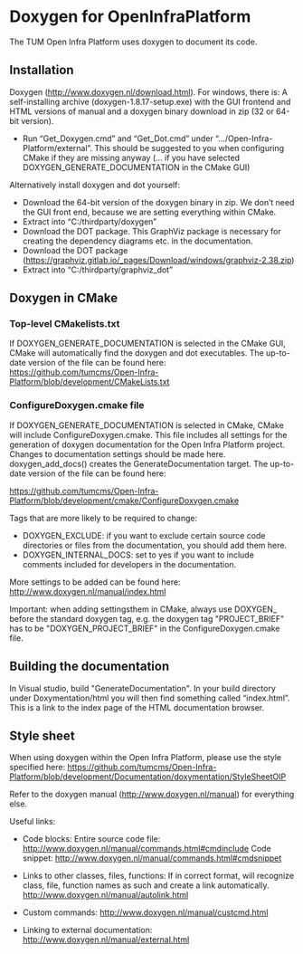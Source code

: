 # Doxygen for OpenInfraPlatform 
The TUM Open Infra Platform uses doxygen to document its code.

## Installation
Doxygen (http://www.doxygen.nl/download.html). For windows, there is:
A self-installing archive (doxygen-1.8.17-setup.exe) with the GUI frontend and HTML versions of manual and a doxygen binary download in zip (32 or 64-bit version).

- Run “Get_Doxygen.cmd” and “Get_Dot.cmd” under “.../Open-Infra-Platform/external”. This should be suggested to you when configuring CMake if they are missing anyway (... if you have selected DOXYGEN_GENERATE_DOCUMENTATION in the CMake GUI) 

Alternatively install doxygen and dot yourself:
- Download the 64-bit version of the doxygen binary in zip. We don’t need the GUI front end, because we are setting everything within CMake. 
- Extract into “C:/thirdparty/doxygen”
- Download the DOT package. This GraphViz package is necessary for creating the dependency diagrams etc. in the documentation. 
- Download the DOT package (https://graphviz.gitlab.io/_pages/Download/windows/graphviz-2.38.zip)
- Extract into “C:/thirdparty/graphviz_dot”

## Doxygen in CMake

### Top-level CMakelists.txt
If DOXYGEN_GENERATE_DOCUMENTATION is selected in the CMake GUI, CMake will automatically find the doxygen and dot executables. The up-to-date version of the file can be found here:
https://github.com/tumcms/Open-Infra-Platform/blob/development/CMakeLists.txt

### ConfigureDoxygen.cmake file
If DOXYGEN_GENERATE_DOCUMENTATION is selected in CMake, CMake will include ConfigureDoxygen.cmake. This file includes all settings for the generation of doxygen documentation for the Open Infra Platform project. Changes to documentation settings should be made here. doxygen_add_docs() creates the GenerateDocumentation target. The up-to-date version of the file can be found here:

https://github.com/tumcms/Open-Infra-Platform/blob/development/cmake/ConfigureDoxygen.cmake

Tags that are more likely to be required to change:
- DOXYGEN_EXCLUDE: if you want to exclude certain source code directories or files from the documentation, you should add them here.
- DOXYGEN_INTERNAL_DOCS: set to yes if you want to include comments included for developers in the documentation. 

More settings to be added can be found here:
http://www.doxygen.nl/manual/index.html

Important: when adding settingsthem in CMake, always use DOXYGEN_ before the standard doxygen tag, e.g. the doxygen tag "PROJECT_BRIEF" has to be "DOXYGEN_PROJECT_BRIEF" in the ConfigureDoxygen.cmake file.

## Building the documentation
In Visual studio, build "GenerateDocumentation".
In your build directory under Doxymentation/html you will then find something called “index.html”. This is a link to the index page of the HTML documentation browser. 

## Style sheet 
When using doxygen within the Open Infra Platform, please use the style specified here:
https://github.com/tumcms/Open-Infra-Platform/blob/development/Documentation/doxymentation/StyleSheetOIP

Refer to the doxygen manual (http://www.doxygen.nl/manual) for everything else.

Useful links:

- Code blocks:
Entire source code file: http://www.doxygen.nl/manual/commands.html#cmdinclude 
Code snippet: http://www.doxygen.nl/manual/commands.html#cmdsnippet 

- Links to other classes, files, functions:
If in correct format, will recognize class, file, function names as such and create a link automatically. 
http://www.doxygen.nl/manual/autolink.html

- Custom commands:
http://www.doxygen.nl/manual/custcmd.html

- Linking to external documentation:
http://www.doxygen.nl/manual/external.html


